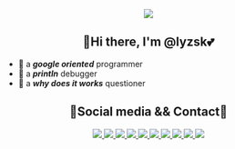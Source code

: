 <p align="center">
    <img src="https://github-readme-stats.vercel.app/api/top-langs/?username=lyzsk&layout=compact&exclude_repo=lyzsk.github.io&title_color=ffffff&icon_color=bb2acf&text_color=daf7dc&bg_color=151515">
    <!-- <img src="https://github-readme-stats.vercel.app/api?username=lyzsk&show_icons=true&title_color=ffffff&icon_color=bb2acf&text_color=daf7dc&bg_color=151515"> -->
</p>

<!-- <p align="center">
    <img src="https://komarev.com/ghpvc/?username=lyzsk">
    <img src="https://visitor-badge.glitch.me/badge?page_id=lyzsk.profile">
<p> -->

## **<div align="center">👋Hi there, I'm @lyzsk💕</div>**

-   💬 a **_google oriented_** programmer
-   🔨 a **_println_** debugger
-   🤔 a **_why does it works_** questioner

## **<div align="center">🌈Social media && Contact👀</div>**

<p align="center">
    <a href="https://www.linkedin.com/in/sichu-huang-11147a239/">
        <img src="https://img.shields.io/badge/-Linkedin-3C415C?style=plastic&logo=linkedin&logoColor=0A66C2">
    </a>
    <a href="https://twitter.com/lyzsk_">
        <img src="https://img.shields.io/badge/-Twitter-3C415C?style=plastic&logo=twitter&logoColor=1DA1F2">
    </a>
    <a href="https://www.instagram.com/lyzsk_/?next=%2F">
        <img src="https://img.shields.io/badge/-Instagram-3C415C?style=plastic&logo=instagram&logoColor=E4405F">
    </a>
    <a href="https://leetcode.com/lyzsk/">
        <img src="https://img.shields.io/badge/-Leetcode-3C415C?style=plastic&logo=leetcode&logoColor=FFA116">
    </a>
    <a href="https://leetcode.cn/u/lyzsk/">
        <img src="https://img.shields.io/badge/-力扣-3C415C?style=plastic&logo=leetcode&logoColor=FFA116">
    </a>
    <a href="https://weibo.com/u/3311724935">
        <img src="https://img.shields.io/badge/-微博-3C415C?style=plastic&logo=sinaweibo&logoColor=E6162D">
    </a>
    <a href="https://space.bilibili.com/442935?spm_id_from=333.1007.0.0">
        <img src="https://img.shields.io/badge/-哔哩哔哩-3C415C?style=plastic&logo=bilibili&logoColor=00A1D6">
    </a>
    <a href="https://music.163.com/#/user/home?id=41375538">
        <img src="https://img.shields.io/badge/-网易云-3C415C?style=plastic&logo=applemusic&logoColor=FA243C">
    </a>
    <a href="https://steamcommunity.com/profiles/76561198894107341/">
        <img src="https://img.shields.io/badge/-Steam-3C415C?style=plastic&logo=steam&logoColor=fff">
    </a>
    <a href="mailto:sumysichu.huang@outlook.com">
        <img src="https://img.shields.io/badge/-Outlook-3C415C?style=plastic&logo=microsoftoutlook&logoColor=0078D4">
    </a>
</p>

<!-- [![Linkedin](https://img.shields.io/badge/-Linkedin-3C415C?style=plastic&logo=linkedin&logoColor=0A66C2)](https://www.linkedin.com/in/sichu-huang-11147a239/)
[![Outlook](https://img.shields.io/badge/-Outlook-3C415C?style=plastic&logo=microsoftoutlook&logoColor=0078D4)](mailto:sumysichu.huang@outlook.com)
[![Twitter](https://img.shields.io/badge/-Twitter-3C415C?style=plastic&logo=twitter&logoColor=1DA1F2)](https://twitter.com/lyzsk_)
[![Steam](https://img.shields.io/badge/-Steam-3C415C?style=plastic&logo=steam&logoColor=fff)](https://steamcommunity.com/profiles/76561198894107341/) -->
